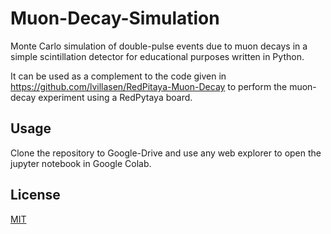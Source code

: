 # Muon-Decay-Simulation
Monte Carlo simulation of double-pulse events due to muon decays in a simple scintillation detector for educational purposes written in Python.

It can be used as a complement to the code given in https://github.com/lvillasen/RedPitaya-Muon-Decay to perform the muon-decay experiment using a RedPytaya board.

## Usage
Clone the repository to Google-Drive and use any web explorer to open the jupyter notebook in Google Colab.

## License

[MIT](LICENSE)
